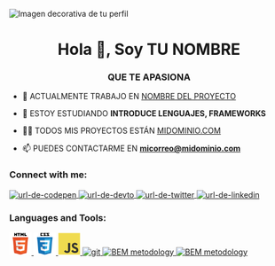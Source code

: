 ![Imagen decorativa de tu perfil](xx)

<!-- Generado con https://rahuldkjain.github.io/gh-profile-readme-generator/ -->
<h1 align="center">Hola 👋, Soy TU NOMBRE</h1>
<h3 align="center">QUE TE APASIONA</h3>

- 🔭 ACTUALMENTE TRABAJO EN [NOMBRE DEL PROYECTO](URL-DEL-PROYECTO)

- 🌱 ESTOY ESTUDIANDO **INTRODUCE LENGUAJES, FRAMEWORKS**

- 👨‍💻 TODOS MIS PROYECTOS ESTÁN [MIDOMINIO.COM](MIDOMINIO.COM)

- 📫 PUEDES CONTACTARME EN **micorreo@midominio.com**

<h3 align="left">Connect with me:</h3>
<p align="left">
  <a href="https://codepen.io/url-de-codepen" target="blank">
      <img align="center" src="https://raw.githubusercontent.com/rahuldkjain/github-profile-readme-generator/master/src/images/icons/Social/codepen.svg" alt="url-de-codepen" height="30" width="40" />
  </a>

  <a href="https://dev.to/url-de-devto" target="blank">
    <img align="center" src="https://raw.githubusercontent.com/rahuldkjain/github-profile-readme-generator/master/src/images/icons/Social/devto.svg" alt="url-de-devto" height="30" width="40" />
  </a>

  <a href="https://twitter.com/url-de-twitter" target="blank">
      <img align="center" src="https://raw.githubusercontent.com/rahuldkjain/github-profile-readme-generator/master/src/images/icons/Social/twitter.svg" alt="url-de-twitter" height="30" width="40" />
  </a>

  <a href="https://linkedin.com/in/url-de-linkedin" target="blank">
      <img align="center" src="https://raw.githubusercontent.com/rahuldkjain/github-profile-readme-generator/master/src/images/icons/Social/linked-in-alt.svg" alt="url-de-linkedin" height="30" width="40" />
  </a>
</p>

<h3 align="left">Languages and Tools:</h3>
<p align="left">

 <a href="https://www.w3.org/html/" target="_blank" rel="noreferrer">
      <img src="https://raw.githubusercontent.com/devicons/devicon/master/icons/html5/html5-original-wordmark.svg" alt="html5" width="40" height="40"/> 
</a> 
<a href="https://www.w3.org/Style/CSS/" target="_blank" rel="noreferrer"> 
    <img src="https://raw.githubusercontent.com/devicons/devicon/master/icons/css3/css3-original-wordmark.svg" alt="css3" width="40" height="40"/> 
</a>

<a href="https://developer.mozilla.org/en-US/docs/Web/JavaScript" target="_blank" rel="noreferrer"> 
  <img src="https://raw.githubusercontent.com/devicons/devicon/master/icons/javascript/javascript-original.svg" alt="javascript" width="40" height="40"/> 
</a>

 <a href="https://git-scm.com/" target="_blank" rel="noreferrer"> 
    <img src="https://www.vectorlogo.zone/logos/git-scm/git-scm-icon.svg" alt="git" width="40" height="40"/> 
 </a>

  <a href="https://getbem.com/">
      <img src="http://jennyknuth.com/wp-content/uploads/2018/03/BEM-1.png" target="_blank" rel="noreferrer" width="40" height="40" alt="BEM metodology">
  </a>

  <a href="https://sass-lang.com/">
      <img src="https://upload.wikimedia.org/wikipedia/commons/thumb/9/96/Sass_Logo_Color.svg/2560px-Sass_Logo_Color.svg.png" target="_blank" rel="noreferrer" width="40" alt="BEM metodology">
  </a>
